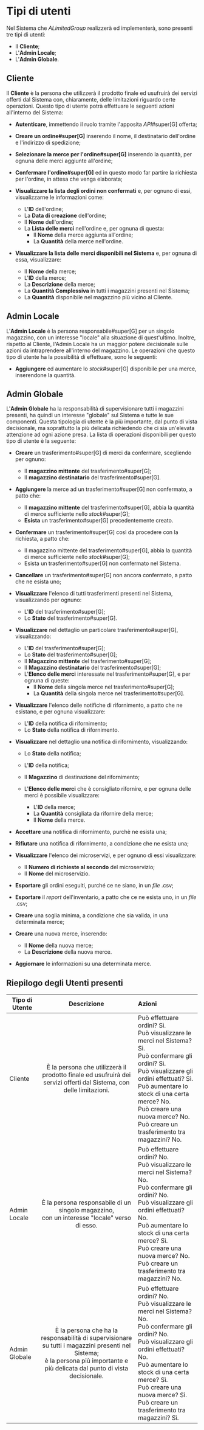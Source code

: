 # Tipi di utenti <tipiutenti>

Nel Sistema che _ALimitedGroup_ realizzerà ed implementerà, sono presenti tre tipi di utenti:

- Il **Cliente**;
- L'**Admin Locale**;
- L'**Admin Globale**.

## Cliente

Il **Cliente** è la persona che utilizzerà il prodotto finale ed usufruirà dei servizi offerti dal Sistema con, chiaramente, delle limitazioni riguardo certe operazioni. Questo tipo di utente potrà effettuare le seguenti azioni all'interno del Sistema:

- **Autenticare**, immettendo il ruolo tramite l'apposita _API_#super[G] offerta;
- **Creare un ordine#super[G]** inserendo il nome, il destinatario dell'ordine e l'indirizzo di spedizione;
- **Selezionare la merce per l'ordine#super[G]** inserendo la quantità, per ognuna delle merci aggiunte all'ordine;
- **Confermare l'ordine#super[G]** ed in questo modo far partire la richiesta per l'ordine, in attesa che venga elaborata;
- **Visualizzare la lista degli ordini non confermati** e, per ognuno di essi, visualizzarne le informazioni come:

    * L'**ID** dell'ordine;
    * La **Data di creazione** dell'ordine;
    * Il **Nome** dell'ordine;
    * La **Lista delle merci** nell'ordine e, per ognuna di questa:
        + Il **Nome** della merce aggiunta all'ordine;
        + La **Quantità** della merce nell'ordine.

- **Visualizzare la lista delle merci disponibili nel Sistema** e, per ognuna di essa, visualizzare:
    - Il **Nome** della merce;
    - L'**ID** della merce;
    - La **Descrizione** della merce;
    - La **Quantità Complessiva** in tutti i magazzini presenti nel Sistema;
    - La **Quantità** disponibile nel magazzino più vicino al Cliente.

## Admin Locale
L'**Admin Locale** è la persona responsabile#super[G] per un singolo magazzino, con un interesse "locale" alla situazione di quest'ultimo. Inoltre, rispetto al Cliente, l'Admin Locale ha un maggior potere decisionale sulle azioni da intraprendere all'interno del magazzino. Le operazioni che questo tipo di utente ha la possibilità di effettuare, sono le seguenti:

- **Aggiungere** ed aumentare lo _stock_#super[G] disponibile per una merce, inserendone la quantità.

## Admin Globale

L'**Admin Globale** ha la responsabilità di supervisionare tutti i magazzini presenti, ha quindi un interesse "globale" sul Sistema e tutte le sue componenti. Questa tipologia di utente è la più importante, dal punto di vista decisionale, ma soprattutto la più delicata richiedendo che ci sia un'elevata attenzione ad ogni azione presa. La lista di operazioni disponibili per questo tipo di utente è la seguente:

- **Creare** un trasferimento#super[G] di merci da confermare, scegliendo per ognuno:

    * Il **magazzino mittente** del trasferimento#super[G];
    * Il **magazzino destinatario** del trasferimento#super[G].

- **Aggiungere** la merce ad un trasferimento#super[G] non confermato, a patto che:

    * Il **magazzino mittente** del trasferimento#super[G], abbia la quantità di merce sufficiente nello _stock_#super[G];
    * **Esista** un trasferimento#super[G] precedentemente creato.

- **Confermare** un trasferimento#super[G] così da procedere con la richiesta, a patto che:

    * Il magazzino mittente del trasferimento#super[G], abbia la quantità di merce sufficiente nello _stock_#super[G];
    * Esista un trasferimento#super[G] non confermato nel Sistema.

- **Cancellare** un trasferimento#super[G] non ancora confermato, a patto che ne esista uno;

- **Visualizzare** l'elenco di tutti trasferimenti presenti nel Sistema, visualizzando per ognuno:

    * L'**ID** del trasferimento#super[G];
    * Lo **Stato** del trasferimento#super[G].

- **Visualizzare** nel dettaglio un particolare trasferimento#super[G], visualizzando:

    - L'**ID** del trasferimento#super[G];
    - Lo **Stato** del trasferimento#super[G];
    - Il **Magazzino mittente** del trasferimento#super[G];
    - Il **Magazzino destinatario** del trasferimento#super[G];
    - L'**Elenco delle merci** interessate nel trasferimento#super[G], e per ognuna di queste:
        * Il **Nome** della singola merce nel trasferimento#super[G];
        * La **Quantità** della singola merce nel trasferimento#super[G].

- **Visualizzare** l'elenco delle notifiche di rifornimento, a patto che ne esistano, e per ognuna visualizzare:

    * L'**ID** della notifica di rifornimento;
    * Lo **Stato** della notifica di rifornimento.

- **Visualizzare** nel dettaglio una notifica di rifornimento, visualizzando:
    * Lo **Stato** della notifica;
    * L'**ID** della notifica;
    * Il **Magazzino** di destinazione del rifornimento;
    * L'**Elenco delle merci** che è consigliato rifornire, e per ognuna delle merci è possibile visualizzare:

        + L'**ID** della merce;
        + La **Quantità** consigliata da rifornire della merce;
        + Il **Nome** della merce.

- **Accettare** una notifica di rifornimento, purchè ne esista una;
- **Rifiutare** una notifica di rifornimento, a condizione che ne esista una;
- **Visualizzare** l'elenco dei microservizi, e per ognuno di essi visualizzare:

    * Il **Numero di richieste al secondo** del microservizio;
    * Il **Nome** del microservizio.

- **Esportare** gli ordini eseguiti, purché ce ne siano, in un _file_ .csv;
- **Esportare** il _report_ dell'inventario, a patto che ce ne esista uno, in un _file_ .csv;
- **Creare** una soglia minima, a condizione che sia valida, in una determinata merce;
- **Creare** una nuova merce, inserendo:

    * Il **Nome** della nuova merce;
    * La **Descrizione** della nuova merce.

- **Aggiornare** le informazioni su una determinata merce.

## Riepilogo degli Utenti presenti
<!--raw-typst
#show figure: set block(breakable: true)
#figure(
  table(
    columns: (1fr, 1.75fr, 3fr),
    align: horizon,
    inset: 5pt,
    table.header(
      [#text(fill: white)[*Tipo di Utente*]],
      [#text(fill: white)[*Descrizione*]],
      [#text(fill: white)[*Operazioni*]],
    ),
    [Cliente],
    [È la persona che utilizzerà il prodotto finale ed usufruirà dei servizi offerti dal Sistema, con delle limitazioni.],
    [Può effettuare ordini? Sì.\ Può visualizzare le merci nel Sistema? Sì.\ Può confermare gli ordini? Sì.\ Può visualizzare gli ordini effettuati? Sì.\ Può aumentare lo stock di una certa merce? No. \ Può creare una nuova merce? No.\ Può creare un trasferimento tra magazzini? No.],
    [Admin \ Locale],
    [È la persona responsabile di un singolo magazzino, \ con un interesse "locale" verso di esso.],
    [Può effettuare ordini? No. \ Può visualizzare le merci nel Sistema? Sì. \ Può confermare gli ordini? No. \ Può visualizzare gli ordini effettuati? No. \ Può aumentare lo stock di una certa merce? Sì. \ Può creare una nuova merce? No. \ Può creare un trasferimento tra magazzini? No.],
    [Admin \ Globale],
    [È la persona che ha la responsabilità di supervisionare su tutti i magazzini presenti nel Sistema; \ è la persona più importante e più delicata dal punto di vista decisionale.],
    [Può effettuare ordini? No. \ Può visualizzare le merci nel Sistema? No. \ Può confermare gli ordini? No. \ Può visualizzare gli ordini effettuati? No. \ Può aumentare lo stock di una certa merce? No. \ Può creare una nuova merce? Sì. \ Può creare un trasferimento tra magazzini? Sì.],
  ),
  caption: [Riepilogo degli Utenti presenti nel Sistema]
)
-->
<!--typst-begin-exclude-->
| Tipo di Utente | Descrizione | Azioni |
|---|:---:|:---|
| Cliente | È la persona che utilizzerà il prodotto finale ed usufruirà dei servizi offerti dal Sistema, con delle limitazioni. | Può effettuare ordini? Sì.<br>Può visualizzare le merci nel Sistema? Sì.<br>Può confermare gli ordini? Sì.<br>Può visualizzare gli ordini effettuati? Sì. <br> Può aumentare lo stock di una certa merce? No. <br>Può creare una nuova merce? No.<br>Può creare un trasferimento tra magazzini? No. |
| Admin Locale | È la persona responsabile di un singolo magazzino,<br> con un interesse "locale" verso di esso. | Può effettuare ordini? No.<br>Può visualizzare le merci nel Sistema? No.<br>Può confermare gli ordini? No.<br>Può visualizzare gli ordini effettuati? No.<br> Può aumentare lo stock di una certa merce? Sì.<br>Può creare una nuova merce? No.<br>Può creare un trasferimento tra magazzini? No. |
| Admin Globale | È la persona che ha la responsabilità di supervisionare su tutti i magazzini presenti nel Sistema; <br> è la persona più importante e più delicata dal punto di vista decisionale. | Può effettuare ordini? No.<br>Può visualizzare le merci nel Sistema? No.<br>Può confermare gli ordini? No.<br>Può visualizzare gli ordini effettuati? No. <br>Può aumentare lo stock di una certa merce? Sì.<br>Può creare una nuova merce? Sì.<br>Può creare un trasferimento tra magazzini? Sì. |
<!--typst-end-exclude-->

<!--raw-typst #pagebreak() -->
